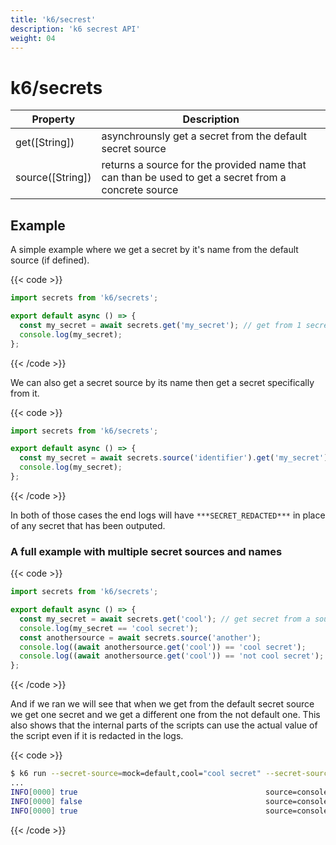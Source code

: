 ```yaml
---
title: 'k6/secrest'
description: 'k6 secrest API'
weight: 04
---
```


# k6/secrets

| Property         | Description                                                                                         |
| ---------------- | --------------------------------------------------------------------------------------------------- |
| get([String])    | asynchrounsly get a secret from the default secret source                                           |
| source([String]) | returns a source for the provided name that can than be used to get a secret from a concrete source |

## Example

A simple example where we get a secret by it's name from the default source (if defined).

{{< code >}}

<!-- md-k6:skip -->

```javascript
import secrets from 'k6/secrets';

export default async () => {
  const my_secret = await secrets.get('my_secret'); // get from 1 secret source if only 1, exception if more than 1 secret source or if no secret sources
  console.log(my_secret);
};
```

{{< /code >}}

We can also get a secret source by its name then get a secret specifically from it.

{{< code >}}

<!-- md-k6:skip -->

```javascript
import secrets from 'k6/secrets';

export default async () => {
  const my_secret = await secrets.source('identifier').get('my_secret'); // get secret from a source with the provided identifier
  console.log(my_secret);
};
```

{{< /code >}}

In both of those cases the end logs will have `***SECRET_REDACTED***` in place of any secret that has been outputed.

### A full example with multiple secret sources and names

{{< code >}}

<!-- md-k6:skip -->

```javascript
import secrets from 'k6/secrets';

export default async () => {
  const my_secret = await secrets.get('cool'); // get secret from a source with the provided identifier
  console.log(my_secret == 'cool secret');
  const anothersource = await secrets.source('another');
  console.log((await anothersource.get('cool')) == 'cool secret');
  console.log((await anothersource.get('cool')) == 'not cool secret');
};
```

{{< /code >}}

And if we ran we will see that when we get from the default secret source we get one secret and we get a different one from the not default one. This also shows that the internal parts of the scripts can use the actual value of the script even if it is redacted in the logs.

{{< code >}}

```bash
$ k6 run --secret-source=mock=default,cool="cool secret" --secret-source=mock=name=another,cool="not cool secret" multi-source.test.js
...
INFO[0000] true                                          source=console
INFO[0000] false                                         source=console
INFO[0000] true                                          source=console
```

{{< /code >}}
